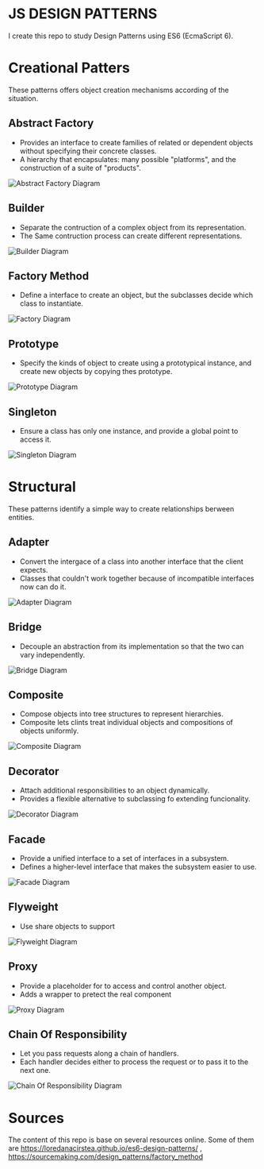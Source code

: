 # JS DESIGN PATTERNS
I create this repo to study Design Patterns using ES6 (EcmaScript 6).

# Creational Patters
These patterns offers object creation mechanisms according of the situation.

## Abstract Factory

- Provides an interface to create families of related or dependent objects without specifying their concrete classes.
- A hierarchy that encapsulates: many possible "platforms", and the construction of a suite of "products".

![Abstract Factory Diagram](https://github.com/jrmahechad/js-design-patterns/blob/master/creational/abstract_factory.png)

## Builder

- Separate the contruction of a complex object from its representation.
- The Same contruction process can create different representations.

![Builder Diagram](https://github.com/jrmahechad/js-design-patterns/blob/master/creational/builder.png)

## Factory Method

- Define a interface to create an object, but the subclasses decide which class to instantiate.

![Factory Diagram](https://github.com/jrmahechad/js-design-patterns/blob/master/creational/factory.png)

## Prototype

- Specify the kinds of object to create using a prototypical instance, and create new objects by copying thes prototype.

![Prototype Diagram](https://github.com/jrmahechad/js-design-patterns/blob/master/creational/prototype.png)

## Singleton

- Ensure a class has only one instance, and provide a global point to access it.

![Singleton Diagram](https://github.com/jrmahechad/js-design-patterns/blob/master/creational/singleton.png)

# Structural

These patterns identify a simple way to create relationships berween entities.

## Adapter

- Convert the intergace of a class into another interface that the client expects.
- Classes that couldn't work together because of incompatible interfaces now can do it.

![Adapter Diagram](https://github.com/jrmahechad/js-design-patterns/blob/master/structural/adapter.png)

## Bridge 

- Decouple an abstraction from its implementation so that the two can vary independently.

![Bridge Diagram](https://github.com/jrmahechad/js-design-patterns/blob/master/structural/bridge.png)

## Composite

- Compose objects into tree structures to represent hierarchies.
- Composite lets clints treat individual objects and compositions of objects uniformly.

![Composite Diagram](https://github.com/jrmahechad/js-design-patterns/blob/master/structural/composite.png)

## Decorator

- Attach additional responsibilities to an object dynamically.
- Provides a flexible alternative to subclassing fo extending funcionality.

![Decorator Diagram](https://github.com/jrmahechad/js-design-patterns/blob/master/structural/decorator.png)

## Facade

- Provide a unified interface to a set of interfaces in a subsystem.
- Defines a higher-level interface that makes the subsystem easier to use.

![Facade Diagram](https://github.com/jrmahechad/js-design-patterns/blob/master/structural/facade.png)

## Flyweight

- Use share objects to support

![Flyweight Diagram](https://github.com/jrmahechad/js-design-patterns/blob/master/structural/flyweight.png)

## Proxy

- Provide a placeholder for to access and control another object.
- Adds a wrapper to pretect the real component

![Proxy Diagram](https://github.com/jrmahechad/js-design-patterns/blob/master/structural/proxy.png)

## Chain Of Responsibility

- Let you pass requests along a chain of handlers.
- Each handler decides either to process the request or to pass it to the next one.

![Chain Of Responsibility Diagram](https://github.com/jrmahechad/js-design-patterns/blob/master/structural/chain_of_responsibility.png)

# Sources
The content of this repo is base on several resources online.
Some of them are https://loredanacirstea.github.io/es6-design-patterns/ , https://sourcemaking.com/design_patterns/factory_method

